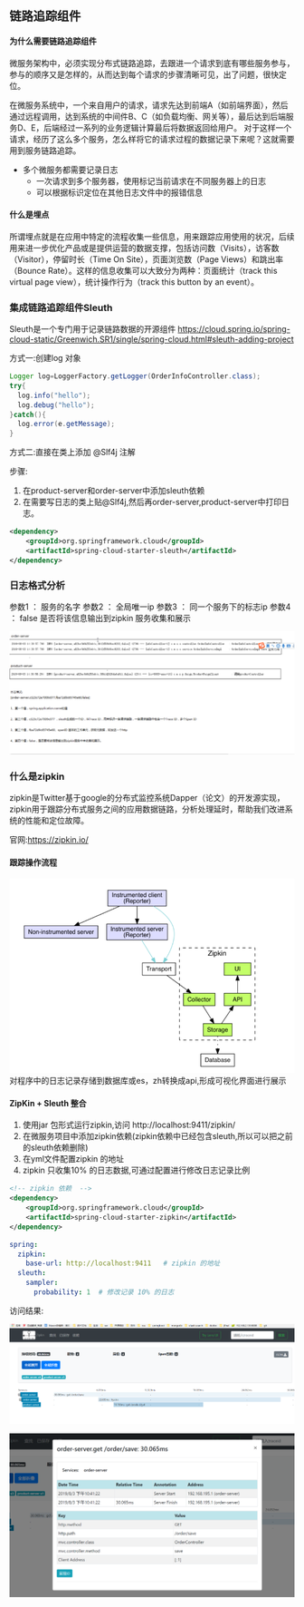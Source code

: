 
## 链路追踪组件

#### 为什么需要链路追踪组件
微服务架构中，必须实现分布式链路追踪，去跟进一个请求到底有哪些服务参与，参与的顺序又是怎样的，从而达到每个请求的步骤清晰可见，出了问题，很快定位。

在微服务系统中，一个来自用户的请求，请求先达到前端A（如前端界面），然后通过远程调用，达到系统的中间件B、C（如负载均衡、网关等），最后达到后端服务D、E，后端经过一系列的业务逻辑计算最后将数据返回给用户。
对于这样一个请求，经历了这么多个服务，怎么样将它的请求过程的数据记录下来呢？这就需要用到服务链路追踪。



* 多个微服务都需要记录日志
  *  一次请求到多个服务器，使用标记当前请求在不同服务器上的日志
  *  可以根据标识定位在其他日志文件中的报错信息

#### 什么是埋点
所谓埋点就是在应用中特定的流程收集一些信息，用来跟踪应用使用的状况，后续用来进一步优化产品或是提供运营的数据支撑，包括访问数（Visits），访客数（Visitor），停留时长（Time On Site），页面浏览数（Page Views）和跳出率（Bounce Rate）。这样的信息收集可以大致分为两种：页面统计（track this virtual page view），统计操作行为（track this button by an event）。

### 集成链路追踪组件Sleuth
Sleuth是一个专门用于记录链路数据的开源组件
https://cloud.spring.io/spring-cloud-static/Greenwich.SR1/single/spring-cloud.html#sleuth-adding-project

方式一:创建log 对象
```java
Logger log=LoggerFactory.getLogger(OrderInfoController.class);
try{
  log.info("hello");
  log.debug("hello");
}catch(){
  log.error(e.getMessage);
}
```

方式二:直接在类上添加 @Slf4j 注解


步骤:
1. 在product-server和order-server中添加sleuth依赖
2. 在需要写日志的类上贴@Slf4j,然后再order-server,product-server中打印日志。

```xml
<dependency>
    <groupId>org.springframework.cloud</groupId>
    <artifactId>spring-cloud-starter-sleuth</artifactId>
</dependency>
```


### 日志格式分析
参数1 ： 服务的名字
参数2 ： 全局唯一ip
参数3 ： 同一个服务下的标志ip
参数4 ： false 是否将该信息输出到zipkin 服务收集和展示

![](assets/08_服务熔断与降级Hystrix-e4249cc5.png)

### 什么是zipkin
zipkin是Twitter基于google的分布式监控系统Dapper（论文）的开发源实现，zipkin用于跟踪分布式服务之间的应用数据链路，分析处理延时，帮助我们改进系统的性能和定位故障。

官网:https://zipkin.io/

#### 跟踪操作流程
![](assets/08_服务熔断与降级Hystrix-b27c0564.png)
对程序中的日志记录存储到数据库或es，zh转换成api,形成可视化界面进行展示


#### ZipKin + Sleuth 整合

1. 使用jar 包形式运行zipkin,访问 http://localhost:9411/zipkin/
2. 在微服务项目中添加zipkin依赖(zipkin依赖中已经包含sleuth,所以可以把之前的sleuth依赖删除)
3. 在yml文件配置zipkin 的地址
4. zipkin 只收集10% 的日志数据,可通过配置进行修改日志记录比例


```xml
<!-- zipkin 依赖  -->
<dependency>
	<groupId>org.springframework.cloud</groupId>
	<artifactId>spring-cloud-starter-zipkin</artifactId>
</dependency>
```

```yml
spring:
  zipkin:
    base-url: http://localhost:9411   # zipkin 的地址
  sleuth:
    sampler:
      probability: 1  # 修改记录 10% 的日志
```

访问结果:

![](assets/08_服务熔断与降级Hystrix-1ba21d49.png)

![](assets/08_服务熔断与降级Hystrix-2339412f.png)
